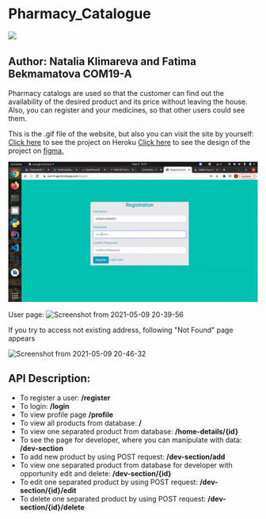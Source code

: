 # Pharmacy_Catalogue


<img src="https://upload.wikimedia.org/wikipedia/en/0/07/Ala-Too_International_University_Seal.png" width="20%" />

## Author: Natalia Klimareva and Fatima Bekmamatova COM19-A

Pharmacy catalogs are used so that the customer can find out the availability of the desired product and its price without leaving the house. Also, you can register and your medicines, so that other users could see them.

This is the .gif file of the website, but also you can visit the site by yourself:
[Click here](https://ph-catalogue-cs204.herokuapp.com) to see the project on Heroku
[Click here](https://www.figma.com/file/3MhvMlqbuy4BIjmF9jonBY/Pharmacy-Catalogue?node-id=0%3A1) to see the design of the project on [figma.](https://www.figma.com/file/3MhvMlqbuy4BIjmF9jonBY/Pharmacy-Catalogue?node-id=0%3A1)

![Alt Text](https://github.com/Fattijenishbek/extra_files/blob/master/ezgif.com-gif-maker.gif)

User page:
![Screenshot from 2021-05-09 20-39-56](https://user-images.githubusercontent.com/57977808/117576245-ff88af00-b106-11eb-8859-49cb86f4075c.png)

If you try to access not existing address, following "Not Found" page appears

![Screenshot from 2021-05-09 20-46-32](https://user-images.githubusercontent.com/57977808/117576413-b5ec9400-b107-11eb-940e-fc65bf709a03.png)
 

## API Description:

* To register a user: **/register**
* To login: **/login**
* To view profile page **/profile**
* To view all products from database: **/**
* To view one separated product from database: **/home-details/{id}**
* To see the page for developer, where you can manipulate with data: **/dev-section**
* To add new product by using POST request: **/dev-section/add**
* To view one separated product from database for developer with opportunity edit and delete: **/dev-section/{id}**
* To edit one separated product by using POST request: **/dev-section/{id}/edit**
* To delete one separated product by using POST request: **/dev-section/{id}/delete**
